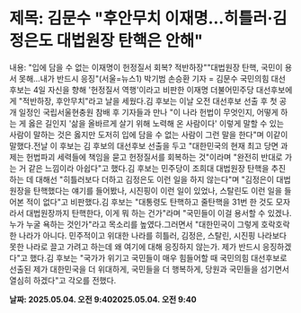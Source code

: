 # **제목: 김문수 "후안무치 이재명…히틀러·김정은도 대법원장 탄핵은 안해"**

  내용: "입에 담을 수 없는 이재명이 헌정질서 회복? 적반하장""대법원장 탄핵, 국민이 용서 못해…내가 반드시 응징"(서울=뉴스1) 박기범 손승환 기자 = 김문수 국민의힘 대선후보는 4일 자신을 향해 '헌정질서 역행'이라고 비판한 이재명 더불어민주당 대선후보에게 "적반하장, 후안무치"라고 날을 세웠다.김 후보는 이날 오전 대선후보 선출 후 첫 공개 일정인 국립서울현충원 참배 후 기자들과 만나 "이 나라 헌법이 무엇인지, 어떻게 하는 게 옳은 길인지 '삶을 올바르게 살기 위해 노력해 온 사람이다' 이렇게 말할 수 있는 사람이 말하는 것은 옳지만 도저히 입에 담을 수 없는 사람이 그런 말을 한다"며 이같이 말했다.전날 이 후보는 김 후보의 대선후보 선출을 두고 "대한민국의 현재 최고 당면 과제는 헌법파괴 세력들에 책임을 묻고 헌정질서를 회복하는 것"이라며 "완전히 반대로 가는 거 같은 느낌이라 아쉽다"고 했다.김 후보는 민주당이 조희대 대법원장 탄핵을 추진하는 데 대해선 "히틀러보다 더하고 김정은도 이런 일을 하지 않는다"며 "김정은이 대법원장을 탄핵했다는 얘기를 들어봤나, 시진핑이 이런 일이 있었나, 스탈린도 이런 일을 들어본 적이 없다"고 비판했다.김 후보는 "대통령도 탄핵하고 줄탄핵을 31번 한 것도 모자라서 대법원장까지 탄핵한다, 이게 뭐 하는 건가"라며 "국민들이 이걸 용서할 수 있겠나. 누가 누굴 욕하는 것인가"라고 목소리를 높였다.그러면서 "대한민국이 그렇게 호락호락한 나라가 아니다. 민주적이고 위대한 나라를 히틀러, 김정은, 스탈린, 시진핑 나라보다 못한 나라로 끌고 가려고 하는데 왜 여기에 대해 응징하지 않는가. 제가 반드시 응징하겠다"고 했다.김 후보는 "국가가 위기고 국민들이 매우 힘들어할 때 국민의힘 대선후보로 선출된 제가 대한민국을 더 위대하게, 국민들을 더 행복하게, 당원과 국민들을 섬기면서 열심히 하겠다"고 각오를 전했다.

  **날짜: 2025.05.04. 오전 9:402025.05.04. 오전 9:40**